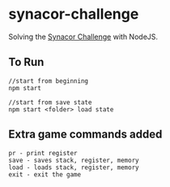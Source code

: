 # synacor-challenge

Solving the [Synacor Challenge](https://challenge.synacor.com/) with NodeJS.

To Run
------
```
//start from beginning
npm start

//start from save state
npm start <folder> load state
```

Extra game commands added
--------------------
```
pr - print register
save - saves stack, register, memory
load - loads stack, register, memory
exit - exit the game
```
